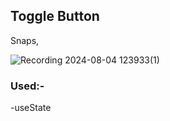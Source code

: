 ## Toggle Button

Snaps,

![Recording 2024-08-04 123933(1)](https://github.com/user-attachments/assets/4f26bac8-2e74-45f5-be47-e0c97a9cf3fb)


### Used:-

  -useState
